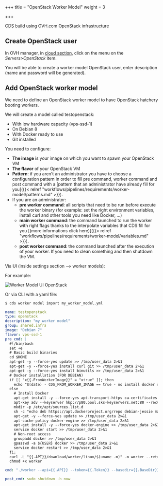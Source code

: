 +++
title = "OpenStack Worker Model"
weight = 3

+++

CDS build using OVH.com OpenStack infrastructure

## Create OpenStack user

In OVH manager, in [cloud section](https://www.ovh.com/manager/cloud), click on the menu on the *Servers>OpenStack* item.

You will be able to create a worker model OpenStack user, enter description (name and password will be generated).

## Add OpenStack worker model

We need to define an OpenStack worker model to have OpenStack hatchery booting workers.

We will create a model called testopenstack:

 * With low hardware capacity (vps-ssd-1)
 * On Debian 8
 * With Docker ready to use
 * Git installed

You need to configure:

  * **The image** is your image on which you want to spawn your OpenStack VM
  * **The flavor** of your OpenStack VM
  * **Pattern**: if you aren't an administrator you have to choose a configuration pattern in order to fill pre command, worker command and post command with a [pattern that an administrator have already fill for you]({{< relref "workflows/pipelines/requirements/worker-model/patterns.md" >}}).
  * If you are an administrator:
    * **pre worker command**: all scripts that need to be run before execute the worker binary (for example: set the right environment variables, install curl and other tools you need like Docker, ...)
    * **main worker command**: the command launched to run the worker with right flags thanks to the interpolate variables that CDS fill for you [(more informations click here)]({{< relref "workflows/pipelines/requirements/worker-model/variables.md" >}}).
    * **post worker command**: the command launched after the execution of your worker. If you need to clean something and then shutdown the VM.

Via UI (inside settings section --> worker models):

For example:

![Worker Model UI OpenStack](/images/worker_model_openstack.png)

Or via CLI with a yaml file:

```bash
$ cds worker model import my_worker_model.yml
```


```yaml
name: testopenstack
type: openstack
description: "my worker model"
group: shared.infra
image: "Debian 7"
flavor: vps-ssd-1
pre_cmd: |
  #!/bin/bash
  set +e
  # Basic build binaries
  cd $HOME
  apt-get -y --force-yes update >> /tmp/user_data 2>&1
  apt-get -y --force-yes install curl git >> /tmp/user_data 2>&1
  apt-get -y --force-yes install binutils >> /tmp/user_data 2>&1
  # Docker installation (FOR DEBIAN)
  if [[ "x{{.FromWorkerImage}}" = "xtrue" ]]; then
    echo "$(date) - CDS_FROM_WORKER_IMAGE == true - no install docker required "
  else
    # Install Docker
    apt-get install -y --force-yes apt-transport-https ca-certificates >> /tmp/user_data 2>&1
    apt-key adv --keyserver hkp://p80.pool.sks-keyservers.net:80 --recv-keys 58118E89F3A912897C070ADBF76221572C52609D
    mkdir -p /etc/apt/sources.list.d
    sh -c "echo deb https://apt.dockerproject.org/repo debian-jessie main > /etc/apt/sources.list.d/docker.list"
    apt-get -y --force-yes update >> /tmp/user_data 2>&1
    apt-cache policy docker-engine >> /tmp/user_data 2>&1
    apt-get install -y --force-yes docker-engine >> /tmp/user_data 2>&1
    service docker start >> /tmp/user_data 2>&1
    # Non-root access
    groupadd docker >> /tmp/user_data 2>&1
    gpasswd -a ${USER} docker >> /tmp/user_data 2>&1
    service docker restart >> /tmp/user_data 2>&1
  fi;
  curl -L "{{.API}}/download/worker/linux/$(uname -m)" -o worker --retry 10 --retry-max-time 120 -C - >> /tmp/user_data 2>&1
  chmod +x worker

cmd: "./worker --api={{.API}} --token={{.Token}} --basedir={{.BaseDir}} --model={{.Model}} --name={{.Name}} --hatchery={{.Hatchery}} --hatchery-name={{.HatcheryName}} --insecure={{.HTTPInsecure}} --single-use --force-exit"

post_cmd: sudo shutdown -h now

```
